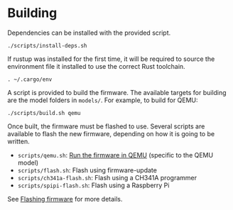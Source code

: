 # Building

Dependencies can be installed with the provided script.

```
./scripts/install-deps.sh
```

If rustup was installed for the first time, it will be required to source the
environment file it installed to use the correct Rust toolchain.

```
. ~/.cargo/env
```

A script is provided to build the firmware. The available targets for building
are the model folders in `models/`. For example, to build for QEMU:

```
./scripts/build.sh qemu
```

Once built, the firmware must be flashed to use. Several scripts are available
to flash the new firmware, depending on how it is going to be written.

- `scripts/qemu.sh`: [Run the firmware in QEMU](./debugging.md#using-qemu) (specific to the QEMU model)
- `scripts/flash.sh`: Flash using firmware-update
- `scripts/ch341a-flash.sh`: Flash using a CH341A programmer
- `scripts/spipi-flash.sh`: Flash using a Raspberry Pi

See [Flashing firmware](./flashing.md) for more details.
